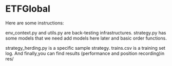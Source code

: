 # ETFGlobal
Here are some instructions:

env_context.py and utils.py are back-testing infrastructures.
strategy.py has some models that we need add models here later and basic order functions.

strategy_herding.py is a specific sample strategy.
trains.csv is a training set log.
And finally,you can find results (performance and position recording)in res/
